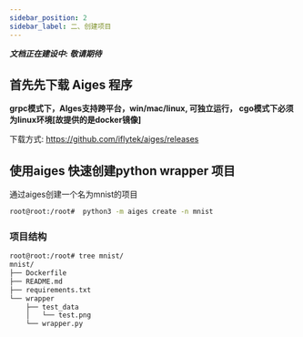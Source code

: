 ```yaml
---
sidebar_position: 2
sidebar_label: 二、创建项目
---
```

***文档正在建设中: 敬请期待***

## 首先先下载 Aiges 程序

**grpc模式下，AIges支持跨平台，win/mac/linux, 可独立运行， cgo模式下必须为linux环境[故提供的是docker镜像]**

下载方式:  https://github.com/iflytek/aiges/releases



## 使用aiges 快速创建python wrapper 项目
通过aiges创建一个名为mnist的项目

```bash
root@root:/root#  python3 -m aiges create -n mnist
```

### 项目结构

```bash
root@root:/root# tree mnist/
mnist/
├── Dockerfile
├── README.md
├── requirements.txt
└── wrapper
    ├── test_data
    │   └── test.png
    └── wrapper.py
```
